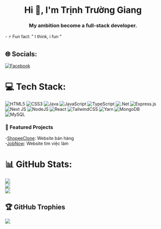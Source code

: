 <h1 align="center">Hi 👋, I'm Trịnh Trường Giang</h1>
<h3 align="center"> My ambition become a full-stack developer.</h3>
- ⚡ Fun fact: " I think, i fun "

## 🌐 Socials:
[![Facebook](https://img.shields.io/badge/Facebook-%231877F2.svg?logo=Facebook&logoColor=white)](https://www.facebook.com/makira.akira.545/) 

# 💻 Tech Stack:
![HTML5](https://img.shields.io/badge/html5-%23E34F26.svg?style=for-the-badge&logo=html5&logoColor=white) ![CSS3](https://img.shields.io/badge/css3-%231572B6.svg?style=for-the-badge&logo=css3&logoColor=white) ![Java](https://img.shields.io/badge/java-%23ED8B00.svg?style=for-the-badge&logo=openjdk&logoColor=white) ![JavaScript](https://img.shields.io/badge/javascript-%23323330.svg?style=for-the-badge&logo=javascript&logoColor=%23F7DF1E) ![TypeScript](https://img.shields.io/badge/typescript-%23007ACC.svg?style=for-the-badge&logo=typescript&logoColor=white) ![.Net](https://img.shields.io/badge/.NET-5C2D91?style=for-the-badge&logo=.net&logoColor=white) ![Express.js](https://img.shields.io/badge/express.js-%23404d59.svg?style=for-the-badge&logo=express&logoColor=%2361DAFB) ![Next JS](https://img.shields.io/badge/Next-black?style=for-the-badge&logo=next.js&logoColor=white) ![NodeJS](https://img.shields.io/badge/node.js-6DA55F?style=for-the-badge&logo=node.js&logoColor=white) ![React](https://img.shields.io/badge/react-%2320232a.svg?style=for-the-badge&logo=react&logoColor=%2361DAFB) ![TailwindCSS](https://img.shields.io/badge/tailwindcss-%2338B2AC.svg?style=for-the-badge&logo=tailwind-css&logoColor=white) ![Yarn](https://img.shields.io/badge/yarn-%232C8EBB.svg?style=for-the-badge&logo=yarn&logoColor=white) ![MongoDB](https://img.shields.io/badge/MongoDB-%234ea94b.svg?style=for-the-badge&logo=mongodb&logoColor=white) ![MySQL](https://img.shields.io/badge/mysql-4479A1.svg?style=for-the-badge&logo=mysql&logoColor=white)


### 📂 Featured Projects
-[ShopeeClone](https://github.com/Akira12qjw/Web-Shopee.git): Website bán hàng<br/>
-[JobNow](https://github.com/Akira12qjw/JobNow.git): Website tìm việc làm

# 📊 GitHub Stats:
![](https://github-readme-stats.vercel.app/api?username=Akira12qjw&theme=dark&hide_border=false&include_all_commits=false&count_private=false)<br/>
![](https://github-readme-streak-stats.herokuapp.com/?user=Akira12qjw&theme=dark&hide_border=false)<br/>
![](https://github-readme-stats.vercel.app/api/top-langs/?username=Akira12qjw&theme=dark&hide_border=false&include_all_commits=false&count_private=false&layout=compact)

## 🏆 GitHub Trophies
![](https://github-profile-trophy.vercel.app/?username=Akira12qjw&theme=radical&no-frame=false&no-bg=true&margin-w=4)

<!-- Proudly created with GPRM ( https://gprm.itsvg.in ) -->
